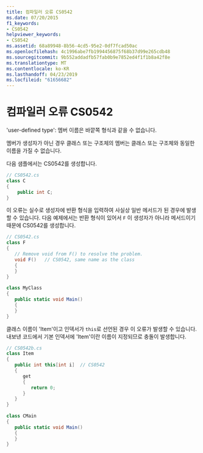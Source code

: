 ```yaml
---
title: 컴파일러 오류 CS0542
ms.date: 07/20/2015
f1_keywords:
- CS0542
helpviewer_keywords:
- CS0542
ms.assetid: 68a89948-8b56-4cd5-95e2-0df7fcad50ac
ms.openlocfilehash: 4c1996abe7fb1994456875f68b37d99e265cdb48
ms.sourcegitcommit: 9b552addadfb57fab0b9e7852ed4f1f1b8a42f8e
ms.translationtype: MT
ms.contentlocale: ko-KR
ms.lasthandoff: 04/23/2019
ms.locfileid: "61656682"
---
```

# <a name="compiler-error-cs0542"></a>컴파일러 오류 CS0542
'user-defined type': 멤버 이름은 바깥쪽 형식과 같을 수 없습니다.  
  
 멤버가 생성자가 아닌 경우 클래스 또는 구조체의 멤버는 클래스 또는 구조체와 동일한 이름을 가질 수 없습니다.  
  
 다음 샘플에서는 CS0542를 생성합니다.  
  
```csharp  
// CS0542.cs  
class C  
{  
    public int C;  
}  
```  
  
 이 오류는 실수로 생성자에 반환 형식을 입력하여 사실상 일반 메서드가 된 경우에 발생할 수 있습니다. 다음 예제에서는 반환 형식이 있어서 `F` 이 생성자가 아니라 메서드이기 때문에 CS0542를 생성합니다.  
  
```csharp  
// CS0542.cs  
class F  
{  
   // Remove void from F() to resolve the problem.  
   void F()   // CS0542, same name as the class  
   {  
   }  
}  
  
class MyClass  
{  
   public static void Main()  
   {  
   }  
}  
```  
  
 클래스 이름이 'Item'이고 인덱서가 `this`로 선언된 경우 이 오류가 발생할 수 있습니다. 내보낸 코드에서 기본 인덱서에 'Item'이란 이름이 지정되므로 충돌이 발생합니다.  
  
```csharp  
// CS0542b.cs  
class Item  
{  
   public int this[int i]  // CS0542  
   {  
      get  
      {  
         return 0;  
      }  
   }  
}  
  
class CMain  
{  
   public static void Main()  
   {  
   }  
}  
```
